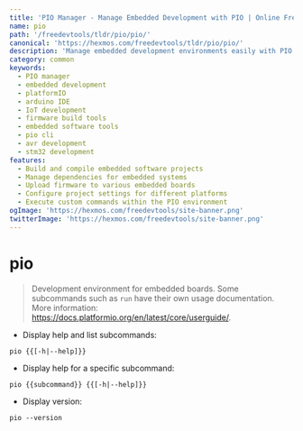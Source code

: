```yaml
---
title: 'PIO Manager - Manage Embedded Development with PIO | Online Free DevTools by Hexmos'
name: pio
path: '/freedevtools/tldr/pio/pio/'
canonical: 'https://hexmos.com/freedevtools/tldr/pio/pio/'
description: 'Manage embedded development environments easily with PIO Manager. Build, test, and deploy embedded software projects quickly. Free online tool, no registration required.'
category: common
keywords:
  - PIO manager
  - embedded development
  - platformIO
  - arduino IDE
  - IoT development
  - firmware build tools
  - embedded software tools
  - pio cli
  - avr development
  - stm32 development
features:
  - Build and compile embedded software projects
  - Manage dependencies for embedded systems
  - Upload firmware to various embedded boards
  - Configure project settings for different platforms
  - Execute custom commands within the PIO environment
ogImage: 'https://hexmos.com/freedevtools/site-banner.png'
twitterImage: 'https://hexmos.com/freedevtools/site-banner.png'
---
```


# pio

> Development environment for embedded boards.
> Some subcommands such as `run` have their own usage documentation.
> More information: <https://docs.platformio.org/en/latest/core/userguide/>.

- Display help and list subcommands:

`pio {{[-h|--help]}}`

- Display help for a specific subcommand:

`pio {{subcommand}} {{[-h|--help]}}`

- Display version:

`pio --version`
